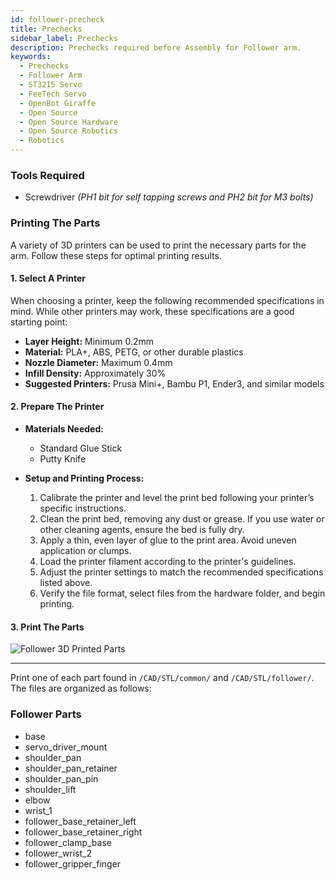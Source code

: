 ```yaml
---
id: follower-precheck
title: Prechecks
sidebar_label: Prechecks
description: Prechecks required before Assembly for Follower arm.
keywords:
  - Prechecks
  - Follower Arm
  - ST3215 Servo
  - FeeTech Servo
  - OpenBot Giraffe
  - Open Source
  - Open Source Hardware
  - Open Source Robotics
  - Robotics
---
```


<!-- @format -->


### Tools Required

- Screwdriver *(PH1 bit for self tapping screws and PH2 bit for M3 bolts)*

### Printing The Parts

A variety of 3D printers can be used to print the necessary parts for the arm. Follow these steps for optimal printing results.

#### 1. Select A Printer

When choosing a printer, keep the following recommended specifications in mind. While other printers may work, these specifications are a good starting point:

- **Layer Height:** Minimum 0.2mm
- **Material:** PLA+, ABS, PETG, or other durable plastics
- **Nozzle Diameter:** Maximum 0.4mm
- **Infill Density:** Approximately 30%
- **Suggested Printers:** Prusa Mini+, Bambu P1, Ender3, and similar models

#### 2. Prepare The Printer

- **Materials Needed:**

  - Standard Glue Stick
  - Putty Knife

- **Setup and Printing Process:**
  1. Calibrate the printer and level the print bed following your printer’s specific instructions.
  2. Clean the print bed, removing any dust or grease. If you use water or other cleaning agents, ensure the bed is fully dry.
  3. Apply a thin, even layer of glue to the print area. Avoid uneven application or clumps.
  4. Load the printer filament according to the printer's guidelines.
  5. Adjust the printer settings to match the recommended specifications listed above.
  6. Verify the file format, select files from the hardware folder, and begin printing.

#### 3. Print The Parts

<img src="/img/follower_3d_parts.jpeg" alt="Follower 3D Printed Parts" />

---
Print one of each part found in `/CAD/STL/common/` and `/CAD/STL/follower/`. The files are organized as follows:

### Follower Parts

- base  
- servo_driver_mount  
- shoulder_pan  
- shoulder_pan_retainer  
- shoulder_pan_pin  
- shoulder_lift  
- elbow  
- wrist_1  
- follower_base_retainer_left  
- follower_base_retainer_right  
- follower_clamp_base  
- follower_wrist_2  
- follower_gripper_finger  
